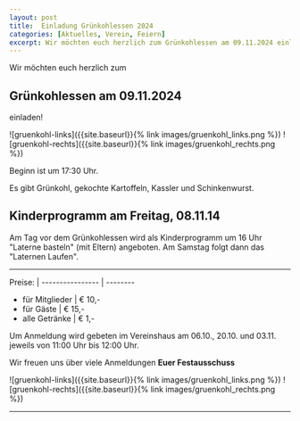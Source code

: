 ```yaml
---
layout: post
title:  Einladung Grünkohlessen 2024
categories: [Aktuelles, Verein, Feiern]
excerpt: Wir möchten euch herzlich zum Grünkohlessen am 09.11.2024 einladen.
---
```


Wir möchten euch herzlich zum

## Grünkohlessen am 09.11.2024 

einladen!

![gruenkohl-links]({{site.baseurl}}{% link images/gruenkohl_links.png %}) 
![gruenkohl-rechts]({{site.baseurl}}{% link images/gruenkohl_rechts.png %})

Beginn ist um 17:30 Uhr.

Es gibt Grünkohl, gekochte Kartoffeln, Kassler und Schinkenwurst.

## Kinderprogramm am Freitag, 08.11.14

Am Tag vor dem Grünkohlessen wird als Kinderprogramm um 16 Uhr "Laterne basteln" (mit Eltern) angeboten.
Am Samstag folgt dann das "Laternen Laufen".

---

Preise:          |
---------------- | -------- 
- für Mitglieder | € 10,-
- für Gäste      | € 15,-
- alle Getränke  | € 1,-

Um Anmeldung wird gebeten im Vereinshaus am 06.10., 20.10. und 03.11. jeweils von 11:00 Uhr bis 12:00 Uhr.

Wir freuen uns über viele Anmeldungen
**Euer Festausschuss**

![gruenkohl-links]({{site.baseurl}}{% link images/gruenkohl_links.png %}) 
![gruenkohl-rechts]({{site.baseurl}}{% link images/gruenkohl_rechts.png %})

---
